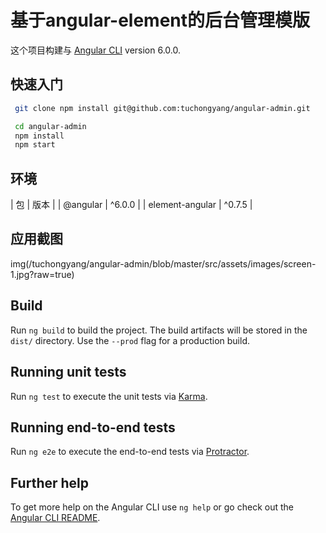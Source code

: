 # 基于angular-element的后台管理模版

这个项目构建与 [Angular CLI](https://github.com/angular/angular-cli) version 6.0.0.

## 快速入门
```bash
 git clone npm install git@github.com:tuchongyang/angular-admin.git

 cd angular-admin
 npm install
 npm start
```
## 环境

| 包 | 版本 |
| @angular | ^6.0.0 |
| element-angular | ^0.7.5 |

## 应用截图
img(/tuchongyang/angular-admin/blob/master/src/assets/images/screen-1.jpg?raw=true)

## Build

Run `ng build` to build the project. The build artifacts will be stored in the `dist/` directory. Use the `--prod` flag for a production build.

## Running unit tests

Run `ng test` to execute the unit tests via [Karma](https://karma-runner.github.io).

## Running end-to-end tests

Run `ng e2e` to execute the end-to-end tests via [Protractor](http://www.protractortest.org/).

## Further help

To get more help on the Angular CLI use `ng help` or go check out the [Angular CLI README](https://github.com/angular/angular-cli/blob/master/README.md).
